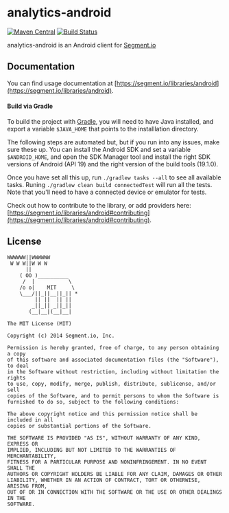 analytics-android
=================

[![Maven Central](https://maven-badges.herokuapp.com/maven-central/com.segment.analytics.android/core/badge.svg)](https://maven-badges.herokuapp.com/maven-central/com.segment.analytics.android/core)
[![Build Status](https://travis-ci.org/segmentio/analytics-android.svg?branch=f2prateek%2Fgradle)](https://travis-ci.org/segmentio/analytics-android)

analytics-android is an Android client for [Segment.io](https://segment.io)

## Documentation

You can find usage documentation at [https://segment.io/libraries/android](https://segment.io/libraries/android).

#### Build via Gradle

To build the project with [Gradle](http://tools.android.com/tech-docs/new-build-system/user-guide), you will need to have Java installed, and export a variable `$JAVA_HOME` that points to the installlation directory.

The following steps are automated but, but if you run into any issues, make sure these up. You can install the Android SDK and set a variable `$ANDROID_HOME`, and open the SDK Manager tool and install the right SDK versions of Android (API 19) and the right version of the build tools (19.1.0).

Once you have set all this up, run `./gradlew tasks --all` to see all available tasks.
Runing `./gradlew clean build connectedTest` will run all the tests. Note that you'll need to have a connected device or emulator for tests.

Check out how to contribute to the library, or add providers here: [https://segment.io/libraries/android#contributing](https://segment.io/libraries/android#contributing).

## License

```
WWWWWW||WWWWWW
 W W W||W W W
      ||
    ( OO )__________
     /  |           \
    /o o|    MIT     \
    \___/||_||__||_|| *
         || ||  || ||
        _||_|| _||_||
       (__|__|(__|__|

The MIT License (MIT)

Copyright (c) 2014 Segment.io, Inc.

Permission is hereby granted, free of charge, to any person obtaining a copy
of this software and associated documentation files (the "Software"), to deal
in the Software without restriction, including without limitation the rights
to use, copy, modify, merge, publish, distribute, sublicense, and/or sell
copies of the Software, and to permit persons to whom the Software is
furnished to do so, subject to the following conditions:

The above copyright notice and this permission notice shall be included in all
copies or substantial portions of the Software.

THE SOFTWARE IS PROVIDED "AS IS", WITHOUT WARRANTY OF ANY KIND, EXPRESS OR
IMPLIED, INCLUDING BUT NOT LIMITED TO THE WARRANTIES OF MERCHANTABILITY,
FITNESS FOR A PARTICULAR PURPOSE AND NONINFRINGEMENT. IN NO EVENT SHALL THE
AUTHORS OR COPYRIGHT HOLDERS BE LIABLE FOR ANY CLAIM, DAMAGES OR OTHER
LIABILITY, WHETHER IN AN ACTION OF CONTRACT, TORT OR OTHERWISE, ARISING FROM,
OUT OF OR IN CONNECTION WITH THE SOFTWARE OR THE USE OR OTHER DEALINGS IN THE
SOFTWARE.
```
